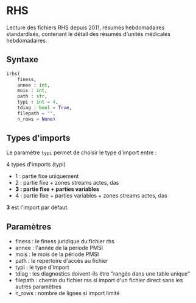 # RHS

Lecture des fichiers RHS depuis 2011, résumés hebdomadaires standardisés, contenant le détail des résumés d'unités médicales hebdomadaires.

## Syntaxe

```python
irhs(
	finess, 
	annee : int, 
	mois : int, 
	path : str, 
	typi : int = 4, 
	tdiag : bool = True, 
	filepath = "", 
	n_rows = None)
```

## Types d'imports 

Le paramètre `typi` permet de choisir le type d'import entre : 

4 types d'imports (typi)

- 1 : partie fixe uniquement
- 2 : partie fixe + zones streams actes, das
- **3 : partie fixe + parties variables**
- 4 : partie fixe + parties variables + zones streams actes, das

**3** est l'import par défaut.

## Paramètres

- finess : le finess juridique du fichier rhs
- annee : l'année de la période PMSI
- mois  : le mois de la période PMSI
- path : le repertoire d'accès au fichier
- typi : le type d'import
- tdiag : les diagnostics doivent-ils être "rangés dans une table unique"
- filepath : chemin du fichier rss si import d'un fichier direct sans les autres paramètres
- n_rows : nombre de lignes si import limité





